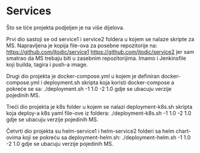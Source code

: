 # Services
Što se tiće projekta podjeljen je na više dijelova.

Prvi dio sastoji se od service1 i service2 foldera u kojem se nalaze skripte za MS. Napravljena je kopija file-ova za posebne repozitorije na: 
https://github.com/jtodic/service1
https://github.com/jtodic/service2
jer sam smatrao da MS trebaju biti u zasebnim repozitorijima. Imamo i Jenkinsfile koji builda, tagira i push-a image.

Drugi dio projekta je docker-compose.yml u kojem je definiran docker-compose.yml i deployment.sh skripta koja koristi docker-compose a pokreće se sa:
./deployment.sh -1 1.0 -2 1.0 gdje se ubacuju verzije pojedinih MS.

Treći dio projekta je k8s folder u kojem se nalazi deployment-k8s.sh skripta koja deploy-a k8s yaml file-ove iz foldera:
./deployment-k8s.sh -1 1.0 -2 1.0 gdje se ubacuju verzije pojedinih MS.

Četvrti dio projekta su helm-service1 i helm-service2 folderi sa helm chart-ovima koji se pokreću sa deployment-helm.sh:
./deployment-helm.sh -1 1.0 -2 1.0 gdje se ubacuju verzije pojedinih MS.
